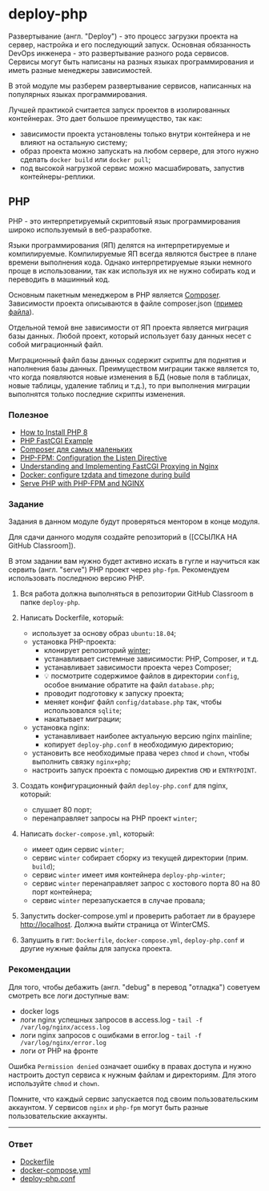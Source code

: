 # deploy-php

Развертывание (англ. "Deploy") - это процесс загрузки проекта на сервер, настройка и его последующий запуск.
Основная обязанность DevOps инженера - это развертывание разного рода сервисов.
Сервисы могут быть написаны на разных языках программирования и иметь разные менеджеры зависимостей.

В этой модуле мы разберем развертывание сервисов, написанных на популярных языках программирования.

Лучшей практикой считается запуск проектов в изолированных контейнерах. Это дает большое
преимущество, так как:

- зависимости проекта установлены только внутри контейнера и не влияют на остальную систему;
- образ проекта можно запускать на любом сервере, для этого нужно сделать `docker build` или `docker pull`;
- под высокой нагрузкой сервис можно масшабировать, запустив контейнеры-реплики.

## PHP

PHP - это интерпретируемый скриптовый язык программирования широко используемый в веб-разработке.

Языки программирования (ЯП) делятся на интерпретируемые и компилируемые.
Компилируемые ЯП всегда являются быстрее в плане времени выполнения кода. Однако интерпретируемые
языки немного проще в использовании, так как используя их не нужно собирать код и переводить в машинный код.

Основным пакетным менеджером в PHP является [Composer](https://getcomposer.org/). Зависимости проекта
описываются в файле composer.json ([пример файла](https://gist.github.com/mortenson/a5390d99013b5b8c0254081e89bb4d47)).

Отдельной темой вне зависимости от ЯП проекта является миграция базы данных. Любой проект, который
использует базу данных несет с собой миграционный файл.

Миграционный файл базы данных содержит скрипты для поднятия и наполнения базы данных. Преимуществом
миграции также является то, что когда появляются новые изменения в БД (новые поля в таблицах, новые таблицы, удаление таблиц и т.д.), то при выполнения
миграции выполнятся только последние скрипты изменения.

### Полезное

- [How to Install PHP 8](https://linuxize.com/post/how-to-install-php-8-on-ubuntu-20-04/)
- [PHP FastCGI Example](https://www.nginx.com/resources/wiki/start/topics/examples/phpfcgi/)
- [Composer для самых маленьких](https://habr.com/ru/post/439200/)
- [PHP-FPM: Configuration the Listen Directive](https://serversforhackers.com/c/php-fpm-configuration-the-listen-directive)
- [Understanding and Implementing FastCGI Proxying in Nginx](https://www.digitalocean.com/community/tutorials/understanding-and-implementing-fastcgi-proxying-in-nginx)
- [Docker: configure tzdata and timezone during build](https://rtfm.co.ua/en/docker-configure-tzdata-and-timezone-during-build/)
- [Serve PHP with PHP-FPM and NGINX](https://www.linode.com/docs/guides/serve-php-php-fpm-and-nginx/)

### Задание

Задания в данном модуле будут проверяться ментором в конце модуля.

Для сдачи данного модуля создайте репозиторий в ([ССЫЛКА НА GitHub Classroom]).

В этом задании вам нужно будет активно искать в гугле и научиться как сервить (англ. "serve")
PHP проект через `php-fpm`. Рекомендуем использовать последнюю версию PHP.

1. Вся работа должна выполняться в репозитории GitHub Classroom в папке `deploy-php`.
2. Написать Dockerfile, который:

   - использует за основу образ `ubuntu:18.04`;
   - установка PHP-проекта:
     - клонирует репозиторий [winter](https://github.com/wintercms/winter);
     - устанавливает системные зависимости: PHP, Composer, и т.д.
     - устанавливает зависимости проекта через Composer;
     - 💡 посмотрите содержимое файлов в директории `config`, особое внимание обратите на файл `database.php`;
     - проводит подготовку к запуску проекта;
     - меняет конфиг файл `config/database.php` так, чтобы использовался `sqlite`;
     - накатывает миграции;
   - установка nginx:
     - устанавливает наиболее актуальную версию nginx mainline;
     - копирует `deploy-php.conf` в необходимую директорию;
   - установить все необходимые права через `chmod` и `chown`, чтобы выполнить связку `nginx+php`;
   - настроить запуск проекта с помощью директив `CMD` и `ENTRYPOINT`.

3. Создать конфигурационный файл `deploy-php.conf` для nginx, который:

   - слушает 80 порт;
   - перенаправляет запросы на PHP проект `winter`;

4. Написать `docker-compose.yml`, который:

   - имеет один сервис `winter`;
   - сервис `winter` собирает сборку из текущей директории (прим. `build`);
   - сервис `winter` имеет имя контейнера `deploy-php-winter`;
   - сервис `winter` перенаправляет запрос с хостового порта 80 на 80 порт контейнера;
   - сервис `winter` перезапускается в случае провала;

5. Запустить docker-compose.yml и проверить работает ли в браузере [http://localhost](http://localhost). Должна выйти страница от WinterCMS.
6. Запушить в гит: `Dockerfile`, `docker-compose.yml`, `deploy-php.conf` и другие нужные файлы для запуска проекта.

### Рекомендации

Для того, чтобы дебажить (англ. "debug" в перевод "отладка") советуем смотреть все логи доступные вам:

- docker logs
- логи nginx успешных запросов в access.log - `tail -f /var/log/nginx/access.log`
- логи nginx запросов с ошибками в error.log - `tail -f /var/log/nginx/error.log`
- логи от PHP на фронте

Ошибка `Permission denied` означает ошибку в правах доступа и нужно настроить
доступ сервиса к нужным файлам и директориям. Для этого используйте `chmod` и `chown`.

Помните, что каждый сервис запускается под своим пользовательским аккаунтом. У сервисов `nginx` и
`php-fpm` могут быть разные пользовательские аккаунты.

---

### Ответ

- [Dockerfile](Dockerfile)
- [docker-compose.yml](docker-compose.yml)
- [deploy-php.conf](deploy-php.conf)
